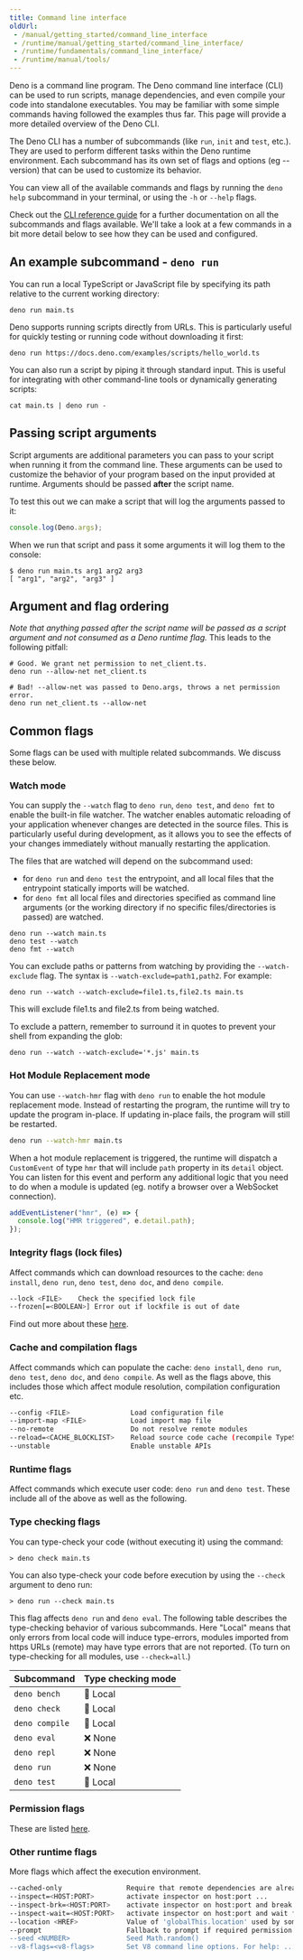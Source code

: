 ```yaml
---
title: Command line interface
oldUrl:
 - /manual/getting_started/command_line_interface
 - /runtime/manual/getting_started/command_line_interface/
 - /runtime/fundamentals/command_line_interface/
 - /runtime/manual/tools/
---
```


Deno is a command line program. The Deno command line interface (CLI) can be
used to run scripts, manage dependencies, and even compile your code into
standalone executables. You may be familiar with some simple commands having
followed the examples thus far. This page will provide a more detailed overview
of the Deno CLI.

The Deno CLI has a number of subcommands (like `run`, `init` and `test`, etc.).
They are used to perform different tasks within the Deno runtime environment.
Each subcommand has its own set of flags and options (eg --version) that can be
used to customize its behavior.

You can view all of the available commands and flags by running the `deno help`
subcommand in your terminal, or using the `-h` or `--help` flags.

Check out the [CLI reference guide](/runtime/reference/cli/) for a further
documentation on all the subcommands and flags available. We'll take a look at a
few commands in a bit more detail below to see how they can be used and
configured.

## An example subcommand - `deno run`

You can run a local TypeScript or JavaScript file by specifying its path
relative to the current working directory:

```shell
deno run main.ts
```

Deno supports running scripts directly from URLs. This is particularly useful
for quickly testing or running code without downloading it first:

```shell
deno run https://docs.deno.com/examples/scripts/hello_world.ts
```

You can also run a script by piping it through standard input. This is useful
for integrating with other command-line tools or dynamically generating scripts:

```shell
cat main.ts | deno run -
```

## Passing script arguments

Script arguments are additional parameters you can pass to your script when
running it from the command line. These arguments can be used to customize the
behavior of your program based on the input provided at runtime. Arguments
should be passed **after** the script name.

To test this out we can make a script that will log the arguments passed to it:

```ts title="main.ts"
console.log(Deno.args);
```

When we run that script and pass it some arguments it will log them to the
console:

```shell
$ deno run main.ts arg1 arg2 arg3
[ "arg1", "arg2", "arg3" ]
```

## Argument and flag ordering

_Note that anything passed after the script name will be passed as a script
argument and not consumed as a Deno runtime flag._ This leads to the following
pitfall:

```shell
# Good. We grant net permission to net_client.ts.
deno run --allow-net net_client.ts

# Bad! --allow-net was passed to Deno.args, throws a net permission error.
deno run net_client.ts --allow-net
```

## Common flags

Some flags can be used with multiple related subcommands. We discuss these
below.

### Watch mode

You can supply the `--watch` flag to `deno run`, `deno test`, and `deno fmt` to
enable the built-in file watcher. The watcher enables automatic reloading of
your application whenever changes are detected in the source files. This is
particularly useful during development, as it allows you to see the effects of
your changes immediately without manually restarting the application.

The files that are watched will depend on the subcommand used:

- for `deno run` and `deno test` the entrypoint, and all local files that the
  entrypoint statically imports will be watched.
- for `deno fmt` all local files and directories specified as command line
  arguments (or the working directory if no specific files/directories is
  passed) are watched.

```shell
deno run --watch main.ts
deno test --watch
deno fmt --watch
```

You can exclude paths or patterns from watching by providing the
`--watch-exclude` flag. The syntax is `--watch-exclude=path1,path2`. For
example:

```shell
deno run --watch --watch-exclude=file1.ts,file2.ts main.ts
```

This will exclude file1.ts and file2.ts from being watched.

To exclude a pattern, remember to surround it in quotes to prevent your shell
from expanding the glob:

```shell
deno run --watch --watch-exclude='*.js' main.ts
```

### Hot Module Replacement mode

You can use `--watch-hmr` flag with `deno run` to enable the hot module
replacement mode. Instead of restarting the program, the runtime will try to
update the program in-place. If updating in-place fails, the program will still
be restarted.

```sh
deno run --watch-hmr main.ts
```

When a hot module replacement is triggered, the runtime will dispatch a
`CustomEvent` of type `hmr` that will include `path` property in its `detail`
object. You can listen for this event and perform any additional logic that you
need to do when a module is updated (eg. notify a browser over a WebSocket
connection).

```ts
addEventListener("hmr", (e) => {
  console.log("HMR triggered", e.detail.path);
});
```

### Integrity flags (lock files)

Affect commands which can download resources to the cache: `deno install`,
`deno run`, `deno test`, `deno doc`, and `deno compile`.

```sh
--lock <FILE>    Check the specified lock file
--frozen[=<BOOLEAN>] Error out if lockfile is out of date
```

Find out more about these
[here](/runtime/fundamentals/modules/#integrity-checking-and-lock-files).

### Cache and compilation flags

Affect commands which can populate the cache: `deno install`, `deno run`,
`deno test`, `deno doc`, and `deno compile`. As well as the flags above, this
includes those which affect module resolution, compilation configuration etc.

```sh
--config <FILE>               Load configuration file
--import-map <FILE>           Load import map file
--no-remote                   Do not resolve remote modules
--reload=<CACHE_BLOCKLIST>    Reload source code cache (recompile TypeScript)
--unstable                    Enable unstable APIs
```

### Runtime flags

Affect commands which execute user code: `deno run` and `deno test`. These
include all of the above as well as the following.

### Type checking flags

You can type-check your code (without executing it) using the command:

```shell
> deno check main.ts
```

You can also type-check your code before execution by using the `--check`
argument to deno run:

```shell
> deno run --check main.ts
```

This flag affects `deno run` and `deno eval`. The following table describes the
type-checking behavior of various subcommands. Here "Local" means that only
errors from local code will induce type-errors, modules imported from https URLs
(remote) may have type errors that are not reported. (To turn on type-checking
for all modules, use `--check=all`.)

| Subcommand     | Type checking mode |
| -------------- | ------------------ |
| `deno bench`   | 📁 Local           |
| `deno check`   | 📁 Local           |
| `deno compile` | 📁 Local           |
| `deno eval`    | ❌ None            |
| `deno repl`    | ❌ None            |
| `deno run`     | ❌ None            |
| `deno test`    | 📁 Local           |

### Permission flags

These are listed [here](/runtime/fundamentals/security/).

### Other runtime flags

More flags which affect the execution environment.

```sh
--cached-only                Require that remote dependencies are already cached
--inspect=<HOST:PORT>        activate inspector on host:port ...
--inspect-brk=<HOST:PORT>    activate inspector on host:port and break at ...
--inspect-wait=<HOST:PORT>   activate inspector on host:port and wait for ...
--location <HREF>            Value of 'globalThis.location' used by some web APIs
--prompt                     Fallback to prompt if required permission wasn't passed
--seed <NUMBER>              Seed Math.random()
--v8-flags=<v8-flags>        Set V8 command line options. For help: ...
```
